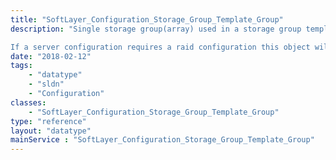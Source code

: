 ```yaml
---
title: "SoftLayer_Configuration_Storage_Group_Template_Group"
description: "Single storage group(array) used in a storage group template. 

If a server configuration requires a raid configuration this object will describe a single array to be configured. "
date: "2018-02-12"
tags:
    - "datatype"
    - "sldn"
    - "Configuration"
classes:
    - "SoftLayer_Configuration_Storage_Group_Template_Group"
type: "reference"
layout: "datatype"
mainService : "SoftLayer_Configuration_Storage_Group_Template_Group"
---
```

